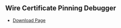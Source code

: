 ## Wire Certificate Pinning Debugger
- [Download Page](https://github.com/wireapp/wire-web-certificate-check/releases)